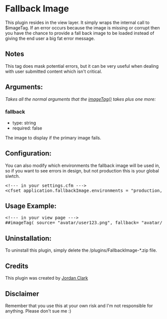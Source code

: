 <h1>Fallback Image</h1>

<p>This plugin resides in the view layer. It simply wraps the internal call to $imageTag. If an error occurs because the image is missing or corrupt then you have the chance to provide a fall back image to be loaded instead of giving the end user a big fat error message.</p>

<h2>Notes</h2>

<p>This tag does mask potential errors, but it can be very useful when dealing with user submitted content which isn't critical.</p>

<h2>Arguments:</h2>

<p><em>Takes all the normal arguments that the <a href="http://cfwheels.org/docs/1-1/function/imagetag">imageTag()</a> takes plus one more:</em></p>

<h3>fallback</h3>
<ul>
	<li>type: string</li>
	<li>required: false</li>
</ul>
<p>
	The image to display if the primary image fails.
</p>

<h2>Configuration:</h2>

<p>You can also modify which environments the fallback image will be used in, so if you want to see errors in design, but not production this is your global siwtch.</p>

<pre>
&lt;!--- in your settings.cfm ---&gt;
&lt;cfset application.fallbackImage.environments = "production,maintenance"&gt;
</pre>

<h2>Usage Example:</h2>

<pre>
&lt;!--- in your view page ---&gt;
##imageTag( source= "avatar/user123.png", fallback= "avatar/default.png" )##
</pre>

<h2>Uninstallation:</h2>
<p>
To uninstall this plugin, simply delete the /plugins/FallbackImage-*.zip file.
</p>

<h2>Credits</h2>
<p>
	This plugin was created by <a href="http://www.imagineer.ca/">Jordan Clark</a>
</p>
<!--- <p>
	To submit an issue or fork this plugin, visit the
	<a href="http://github.com/liquifusion/cfwheels-required-fields">liquifusion/cfwheels-required-fields</a>
	repository on GitHub.
</p> --->

<h2>Disclaimer</h2>
<p>Remember that you use this at your own risk and I'm not responsible for anything. Please don't sue me :)</p>